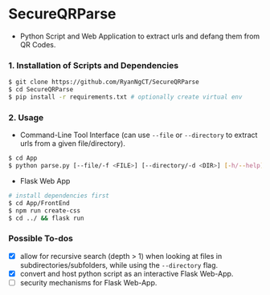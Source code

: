 # SecureQRParse

- Python Script and Web Application to extract urls and defang them from QR Codes.

### 1. Installation of Scripts and Dependencies
```bash
$ git clone https://github.com/RyanNgCT/SecureQRParse
$ cd SecureQRParse
$ pip install -r requirements.txt # optionally create virtual env
```

### 2. Usage
- Command-Line Tool Interface (can use `--file` or `--directory` to extract urls from a given file/directory).
```bash
$ cd App
$ python parse.py [--file/-f <FILE>] [--directory/-d <DIR>] [-h/--help]
```

- Flask Web App
```bash
# install dependencies first
$ cd App/FrontEnd
$ npm run create-css
$ cd ../ && flask run
```

### Possible To-dos

- [x] allow for recursive search (depth > 1) when looking at files in subdirectories/subfolders, while using the `--directory` flag.
- [x] convert and host python script as an interactive Flask Web-App.
- [ ] security mechanisms for Flask Web-App.